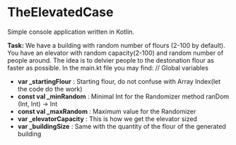 # TheElevatedCase

Simple console application written in Kotlin.

**Task:**
We have a building with random number of flours (2-100 by default). You have an elevator with random capacity(2-100) and random number of people around.
The idea is to delvier people to the destonation flour as faster as possible.
In the main.kt file you may find:
// Global variables
* **var _startingFlour** : Starting flour, do not confuse with Array Index(let the code do the work)
* **const val _minRandom** : Minimal Int for the Randomizer method ranDom (Int, Int) -> Int
* **const val _maxRandom** : Maximum value for the Randomizer
* **var _elevatorCapacity** : This is how we get the elevator sized
* **var _buildingSize** : Same with the quantity of the flour of the generated building
